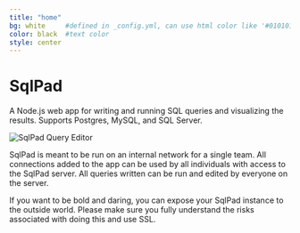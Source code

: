 ```yaml
---
title: "home"
bg: white     #defined in _config.yml, can use html color like '#010101'
color: black  #text color
style: center
---
```


# SqlPad

A Node.js web app for writing and running SQL queries and visualizing the results. Supports Postgres, MySQL, and SQL Server.

![SqlPad Query Editor](screenshots/query-editor.png)

SqlPad is meant to be run on an internal network for a single team. All connections added to the app can be used by all individuals with access to the SqlPad server. All queries written can be run and edited by everyone on the server. 

If you want to be bold and daring, you can expose your SqlPad instance to the outside world. Please make sure you fully understand the risks associated with doing this and use SSL.

